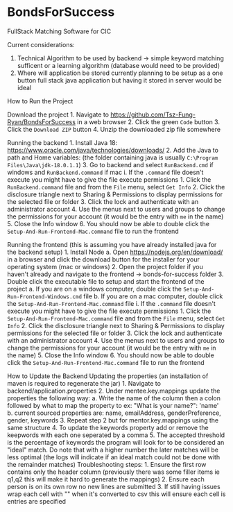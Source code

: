 # BondsForSuccess
FullStack Matching Software for CIC

Current considerations:
  1. Technical Algorithm to be used by backend -> simple keyword matching sufficent or a learning algorithm (database would need to be provided)
  2. Where will application be stored currently planning to be setup as a one button full stack java application but having it stored in server would be ideal

How to Run the Project

  Download the project
    1. Navigate to https://github.com/Tsz-Fung-Ryan/BondsForSuccess in a web browser
    2. Click the green `Code` button
    3. Click the `Download ZIP` button
    4. Unzip the downloaded zip file somewhere

  Running the backend
    1. Install Java 18: https://www.oracle.com/java/technologies/downloads/
    2. Add the Java to path and Home variables: (the folder containing java is usually `C:\Program Files\Java\jdk-18.0.1.1`)
    3. Go to backend and select `RunBackend.cmd` if windows and `RunBackend.command` if mac
      i. If the `.command` file doesn't execute you might have to give the file execute permissions
          1. Click the `RunBackend.command` file and from the `File` menu, select `Get Info`
          2. Click the disclosure triangle next to Sharing & Permissions to display permissions for the selected file or folder
          3. Click the lock and authenticate with an administrator account
          4. Use the menus next to users and groups to change the permissions for your account (it would be the entry with `me` in the name)
          5. Close the Info window
          6. You should now be able to double click the `Setup-And-Run-Frontend-Mac.command` file to run the frontend
    
  Running the frontend (this is assuming you have already installed java for the backend setup)
    1. Install Node
      a. Open https://nodejs.org/en/download/ in a browser and click the download button for the installer for your operating system (mac or windows)
    2. Open the project folder if you haven't already and navigate to the frontend -> bonds-for-success folder
    3. Double click the executable file to setup and start the frontend of the project
      a. If you are on a windows computer, double click the `Setup-And-Run-Frontend-Windows.cmd` file
      b. If you are on a mac computer, double click the `Setup-And-Run-Frontend-Mac.command` file
        i. If the `.command` file doesn't execute you might have to give the file execute permissions
          1. Click the `Setup-And-Run-Frontend-Mac.command` file and from the `File` menu, select `Get Info`
          2. Click the disclosure triangle next to Sharing & Permissions to display permissions for the selected file or folder
          3. Click the lock and authenticate with an administrator account
          4. Use the menus next to users and groups to change the permissions for your account (it would be the entry with `me` in the name)
          5. Close the Info window
          6. You should now be able to double click the `Setup-And-Run-Frontend-Mac.command` file to run the frontend

  How to Update the Backend
    Updating the properties (an installation of maven is required to regenerate the jar)
      1. Navigate to backend/application.properties
      2. Under mentee.key.mappings update the properties the following way:
        a. Write the name of the column then a colon followed by what to map the property to
          ex: "What is your name?": 'name'
        b. current sourced properties are: name, emailAddress, genderPreference, gender, keywords
      3. Repeat step 2 but for mentor.key.mappings using the same structure
      4. To update the keywords property add or remove the keepwords with each one seperated by a comma
      5. The accepted threshold is the percentage of keywords the program will look for to be considered an "ideal" match. 
        Do note that with a higher number the later matches will be less optimal (the logs will indicate if an ideal match could not be done with the remainder matches)
  Troubleshooting steps:
    1. Ensure the first row contains only the header column (previously there was some filler items ie q1,q2 this will make it hard to generate the mappings)
    2. Ensure each person is on its own row no new lines are submitted
    3. If still having issues wrap each cell with "" when it's converted to csv this will ensure each cell is entries are specified    
